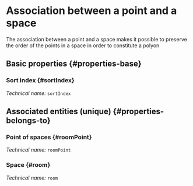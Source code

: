 # Association between a point and a space
<!--- THIS FILE IS GENERATED PLEASE DO NOT EDIT IT DIRECTLY --->

The association between a point and a space makes it possible to preserve the order of the points in a space in order to constitute a polyon

## Basic properties {#properties-base}

### Sort index {#sortIndex}



*Technical name:* ```sortIndex```


## Associated entities (unique) {#properties-belongs-to}

### Point of spaces {#roomPoint}



*Technical name:* ```roomPoint```

### Space {#room}



*Technical name:* ```room```





